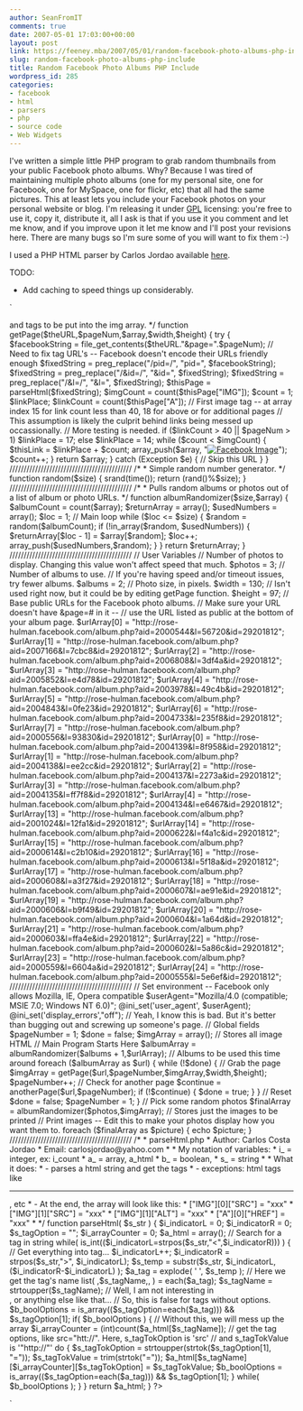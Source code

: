 ```yaml
---
author: SeanFromIT
comments: true
date: 2007-05-01 17:03:00+00:00
layout: post
link: https://feeney.mba/2007/05/01/random-facebook-photo-albums-php-include/
slug: random-facebook-photo-albums-php-include
title: Random Facebook Photo Albums PHP Include
wordpress_id: 285
categories:
- facebook
- html
- parsers
- php
- source code
- Web Widgets
---
```


I've written a simple little PHP program to grab random thumbnails from your public Facebook photo albums. Why? Because I was tired of maintaining multiple photo albums (one for my personal site, one for Facebook, one for MySpace, one for flickr, etc) that all had the same pictures. This at least lets you include your Facebook photos on your personal website or blog. I'm releasing it under [GPL](http://www.gnu.org/copyleft/gpl.html) licensing: you're free to use it, copy it, distribute it, all I ask is that if you use it you comment and let me know, and if you improve upon it let me know and I'll post your revisions here. There are many bugs so I'm sure some of you will want to fix them :-)  
  
I used a PHP HTML parser by Carlos Jordao available [here](http://www.weberdev.com/get_example-1817.html).  
  
TODO:  


  * Add caching to speed things up considerably.
  
  
`  
<?  
/*  
* facebookPhotos.php  
* Author: Sean Patrick Feeney  
* Email: feeneysp@rose-hulman.edu  
*  
* What it does:  
* - Connects to Facebook and grabs photo thumbnails  
*   from given public photo album URLs.  
* - It does not go through the Facebook API  
*   because that would require obscene authentication.  
* - Instead it uses HTTP-GET requests through  
*   PHP's file_get_contents command.  
*  
* Known issues:  
* - Occassionally doesn't do anything but slow your page.  
* - Some odd combination of album size and page number  
*   will mess up the links from time to time, but images  
*   are okay.  
*/  
///////////////////////////////////////////  
/*  
* Checks if another page exists in the given Facebook album  
*/  
function anotherPage($theURL, $page) {  
$newURL = $theURL . "&page=" . $page;  
$fbString = file_get_contents($newURL);  
$thePage = parseHtml($fbString);  
$imgCount = count($thePage["IMG"]);  
if ($imgCount < 2)   
 return false;  
else  
 return true;  
}  
///////////////////////////////////////////  
/*  
* Parses the page and pulls out <img> and <a> tags to be put into the img array.  
*/  
function getPage($theURL,$pageNum,$array,$width,$height) {  
try {  
 $facebookString = file_get_contents($theURL."&page=".$pageNum);  
 // Need to fix <a> tag URL's -- Facebook doesn't encode their URLs friendly enough  
 $fixedString = preg_replace("/pid=/", "pid=", $facebookString);  
 $fixedString = preg_replace("/&id=/", "&id=", $fixedString);  
 $fixedString = preg_replace("/&l=/", "&l=", $fixedString);  
 $thisPage = parseHtml($fixedString);  
 $imgCount = count($thisPage["IMG"]);  
 $count = 1;  
 $linkPlace;  
 $linkCount = count($thisPage["A"]);  
 // First image <a> tag -- at array index 15 for link count less than 40, 18 for above or for additional pages  
 // This assumption is likely the culprit behind links being messed up occassionally.  
 // More testing is needed.  
 if ($linkCount > 40 || $pageNum > 1)  
  $linkPlace = 17;  
 else  
  $linkPlace = 14;  
 while ($count < $imgCount) {  
  $thisLink = $linkPlace + $count;  
  array_push($array, "<a title='' href=" . $thisPage["A"][$thisLink]["HREF"] . "><img alt='Facebook Image' border='0' height='" . $height . "' src=" . $thisPage["IMG"][$count]["SRC"] . " /></a>");  
  $count++;  
 }  
 return $array;  
} catch (Exception $e) {  
 // Skip this URL  
}  
}  
///////////////////////////////////////////  
/*  
* Simple random number generator.  
*/  
function random($size) {  
 srand(time());  
 return (rand()%$size);  
}  
///////////////////////////////////////////  
/*  
* Pulls random albums or photos out of a list of album or photo URLs.  
*/  
function albumRandomizer($size,$array) {  
$albumCount = count($array);  
$returnArray = array();  
$usedNumbers = array();  
$loc = 1;  
// Main loop  
while ($loc <= $size) {  
 $random = random($albumCount);  
 if (!in_array($random, $usedNumbers)) {  
  $returnArray[$loc - 1] = $array[$random];  
  $loc++;  
  array_push($usedNumbers,$random);  
 }  
}  
return $returnArray;  
}  
///////////////////////////////////////////  
// User Variables  
  
// Number of photos to display. Changing this value won't affect speed that much.  
$photos = 3;  
  
// Number of albums to use.  
// If you're having speed and/or timeout issues, try fewer albums.  
$albums = 2;  
  
// Photo size, in pixels.  
$width = 130; // Isn't used right now, but it could be by editing getPage function.  
$height = 97;  
  
// Base public URLs for the Facebook photo albums.  
// Make sure your URL doesn't have &page=# in it --   
// use the URL listed as public at the bottom of your album page.  
$urlArray[0] = "http://rose-hulman.facebook.com/album.php?aid=2000544&l=56720&id=29201812";  
$urlArray[1] = "http://rose-hulman.facebook.com/album.php?aid=2007166&l=7cbc8&id=29201812";  
$urlArray[2] = "http://rose-hulman.facebook.com/album.php?aid=2006808&l=3df4a&id=29201812";  
$urlArray[3] = "http://rose-hulman.facebook.com/album.php?aid=2005852&l=e4d78&id=29201812";  
$urlArray[4] = "http://rose-hulman.facebook.com/album.php?aid=2003978&l=49c4b&id=29201812";  
$urlArray[5] = "http://rose-hulman.facebook.com/album.php?aid=2004843&l=0fe23&id=29201812";  
$urlArray[6] = "http://rose-hulman.facebook.com/album.php?aid=2004733&l=235f8&id=29201812";  
$urlArray[7] = "http://rose-hulman.facebook.com/album.php?aid=2000556&l=93830&id=29201812";  
$urlArray[0] = "http://rose-hulman.facebook.com/album.php?aid=2004139&l=8f958&id=29201812";  
$urlArray[1] = "http://rose-hulman.facebook.com/album.php?aid=2004138&l=ee2cc&id=29201812";  
$urlArray[2] = "http://rose-hulman.facebook.com/album.php?aid=2004137&l=2273a&id=29201812";  
$urlArray[3] = "http://rose-hulman.facebook.com/album.php?aid=2004135&l=ff7f8&id=29201812";  
$urlArray[4] = "http://rose-hulman.facebook.com/album.php?aid=2004134&l=e6467&id=29201812";  
$urlArray[13] = "http://rose-hulman.facebook.com/album.php?aid=2001024&l=12fa1&id=29201812";  
$urlArray[14] = "http://rose-hulman.facebook.com/album.php?aid=2000622&l=f4a1c&id=29201812";  
$urlArray[15] = "http://rose-hulman.facebook.com/album.php?aid=2000614&l=c2b10&id=29201812";  
$urlArray[16] = "http://rose-hulman.facebook.com/album.php?aid=2000613&l=5f18a&id=29201812";  
$urlArray[17] = "http://rose-hulman.facebook.com/album.php?aid=2000608&l=a3f27&id=29201812";  
$urlArray[18] = "http://rose-hulman.facebook.com/album.php?aid=2000607&l=ae91e&id=29201812";  
$urlArray[19] = "http://rose-hulman.facebook.com/album.php?aid=2000606&l=b9f49&id=29201812";  
$urlArray[20] = "http://rose-hulman.facebook.com/album.php?aid=2000604&l=1a64d&id=29201812";  
$urlArray[21] = "http://rose-hulman.facebook.com/album.php?aid=2000603&l=ffa4e&id=29201812";  
$urlArray[22] = "http://rose-hulman.facebook.com/album.php?aid=2000602&l=5a86c&id=29201812";  
$urlArray[23] = "http://rose-hulman.facebook.com/album.php?aid=2000559&l=6604a&id=29201812";  
$urlArray[24] = "http://rose-hulman.facebook.com/album.php?aid=2000555&l=5e6ef&id=29201812";  
///////////////////////////////////////////  
// Set environment -- Facebook only allows Mozilla, IE, Opera compatible  
$userAgent="Mozilla/4.0 (compatible; MSIE 7.0; Windows NT 6.0)";  
@ini_set('user_agent', $userAgent);  
@ini_set('display_errors',"off"); // Yeah, I know this is bad. But it's better than bugging out and screwing up someone's page.  
// Global fields  
$pageNumber = 1;  
$done = false;  
$imgArray = array(); // Stores all image HTML  
  
// Main Program Starts Here  
$albumArray = albumRandomizer($albums + 1,$urlArray); // Albums to be used this time around  
foreach ($albumArray as $url) {  
 while (!$done) {  
  // Grab the page  
  $imgArray = getPage($url,$pageNumber,$imgArray,$width,$height);  
  $pageNumber++;  
  // Check for another page  
  $continue = anotherPage($url,$pageNumber);  
  if (!$continue) {  
   $done = true;  
  }   
 }  
 // Reset  
 $done = false;  
 $pageNumber = 1;  
}  
// Pick some random photos  
$finalArray = albumRandomizer($photos,$imgArray); // Stores just the images to be printed  
// Print images -- Edit this to make your photos display how you want them to.  
foreach ($finalArray as $picture) {  
 echo $picture;  
}  
///////////////////////////////////////////  
/*  
* parseHtml.php  
* Author: Carlos Costa Jordao  
* Email: carlosjordao@yahoo.com  
*  
* My notation of variables:  
* i_ = integer, ex: i_count  
* a_ = array, a_html  
* b_ = boolean,  
* s_ = string  
*  
* What it does:  
* - parses a html string and get the tags  
* - exceptions: html tags like <br> <hr> </a>, etc  
* - At the end, the array will look like this:  
* ["IMG"][0]["SRC"] = "xxx"  
* ["IMG"][1]["SRC"] = "xxx"  
* ["IMG"][1]["ALT"] = "xxx"  
* ["A"][0]["HREF"] = "xxx"  
*  
*/  
function parseHtml( $s_str ) {  
$i_indicatorL = 0;  
$i_indicatorR = 0;  
$s_tagOption = "";  
$i_arrayCounter = 0;  
$a_html = array();  
// Search for a tag in string  
while( is_int(($i_indicatorL=strpos($s_str,"<",$i_indicatorR))) ) {  
 // Get everything into tag...  
 $i_indicatorL++;  
 $i_indicatorR = strpos($s_str,">", $i_indicatorL);  
 $s_temp = substr($s_str, $i_indicatorL, ($i_indicatorR-$i_indicatorL) );  
 $a_tag = explode( ' ', $s_temp );  
 // Here we get the tag's name  
 list( ,$s_tagName,, ) = each($a_tag);  
 $s_tagName = strtoupper($s_tagName);  
 // Well, I am not interesting in <br>, </font> or anything else like that...  
 // So, this is false for tags without options.  
 $b_boolOptions = is_array(($s_tagOption=each($a_tag))) && $s_tagOption[1];  
 if( $b_boolOptions ) {  
  // Without this, we will mess up the array  
  $i_arrayCounter = (int)count($a_html[$s_tagName]);  
  // get the tag options, like src="htt://". Here, s_tagTokOption is 'src'  
  // and s_tagTokValue is '"http://"'  
  
  do {  
   $s_tagTokOption = strtoupper(strtok($s_tagOption[1], "="));  
   $s_tagTokValue = trim(strtok("="));  
   $a_html[$s_tagName][$i_arrayCounter][$s_tagTokOption] =  
   $s_tagTokValue;  
   $b_boolOptions = is_array(($s_tagOption=each($a_tag))) &&  
   $s_tagOption[1];  
  } while( $b_boolOptions );  
 }  
}  
return $a_html;  
}   
?>  
`
